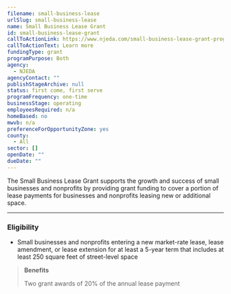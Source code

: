 ```yaml
---
filename: small-business-lease
urlSlug: small-business-lease
name: Small Business Lease Grant
id: small-business-lease-grant
callToActionLink: https://www.njeda.com/small-business-lease-grant-program/
callToActionText: Learn more
fundingType: grant
programPurpose: Both
agency:
  - NJEDA
agencyContact: ""
publishStageArchive: null
status: first come, first serve
programFrequency: one-time
businessStage: operating
employeesRequired: n/a
homeBased: no
mwvb: n/a
preferenceForOpportunityZone: yes
county:
  - All
sector: []
openDate: ""
dueDate: ""
---
```


The Small Business Lease Grant supports the growth and success of small businesses and nonprofits by providing grant funding to cover a portion of lease payments for businesses and nonprofits leasing new or additional space.

---

### Eligibility

- Small businesses and nonprofits entering a new market-rate lease, lease amendment, or lease extension for at least a 5-year term that includes at least 250 square feet of street-level space

> **Benefits**
>
> Two grant awards of 20% of the annual lease payment
